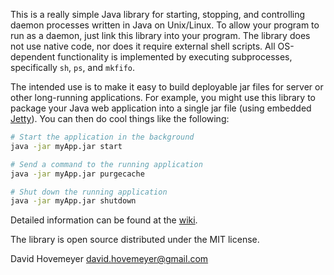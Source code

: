 This is a really simple Java library for starting, stopping, and controlling
daemon processes written in Java on Unix/Linux.  To allow your program
to run as a daemon, just link this library into your program.
The library does not use native code, nor does it require external
shell scripts.  All OS-dependent functionality is implemented by executing
subprocesses, specifically `sh`, `ps`, and `mkfifo`.

The intended use is to make it easy to build deployable jar files
for server or other long-running applications.  For example, you might
use this library to package your Java web application into a single
jar file (using embedded [Jetty](http://jetty.eclipse.org/)).  You can
then do cool things like the following:

```bash
# Start the application in the background
java -jar myApp.jar start

# Send a command to the running application
java -jar myApp.jar purgecache

# Shut down the running application
java -jar myApp.jar shutdown
```

Detailed information can be found at the [wiki](https://github.com/daveho/Daemon/wiki).

The library is open source distributed under the MIT license.

David Hovemeyer <david.hovemeyer@gmail.com>

